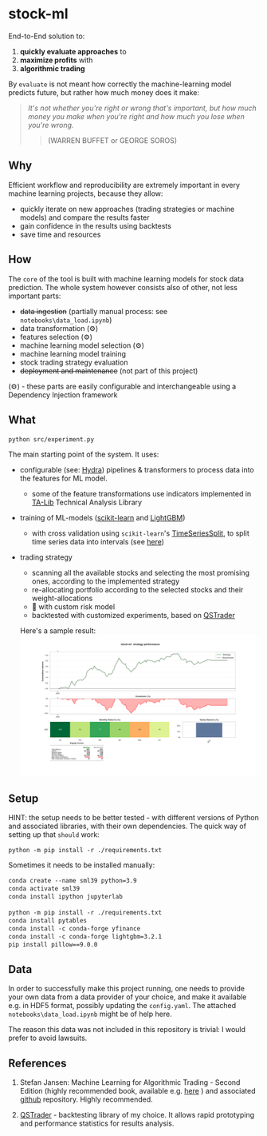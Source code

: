 # stock-ml

End-to-End solution to:

1.  __quickly evaluate approaches__ to 
2. __maximize profits__ with 
3. __algorithmic trading__ 

By `evaluate` is not meant how correctly the machine-learning model predicts future, but rather how much money does it make:

>_It's not whether you're right or wrong that's important, but how much money you make when you're right and how much you lose when you're wrong._
>> (WARREN BUFFET or GEORGE SOROS)


## Why

Efficient workflow and reproducibility are extremely important in every machine learning projects, because they allow:
* quickly iterate on new approaches (trading strategies or machine models) and compare the results faster
* gain confidence in the results using backtests
* save time and resources


## How

The `core` of the tool is built with machine learning models for stock data prediction. The whole system however consists also of other, not less important parts:

* ~~data ingestion~~ (partially manual process: see `notebooks\data_load.ipynb`)
* data transformation (⚙)
* features selection (⚙)
* machine learning model selection (⚙)
* machine learning model training
* stock trading strategy evaluation
* ~~deployment and maintenance~~ (not part of this project)

(⚙) - these parts are easily configurable and interchangeable using a Dependency Injection framework

## What

`python src/experiment.py`

The main starting point of the system. It uses: 
* configurable (see: [Hydra](https://hydra.cc/docs/intro/)) pipelines & transformers to process data into the features for ML model.
  * some of the feature transformations use indicators implemented in [TA-Lib](https://ta-lib.org/) Technical Analysis Library
* training of ML-models ([scikit-learn](https://scikit-learn.org/stable/supervised_learning.html#supervised-learning) and [LightGBM](https://lightgbm.readthedocs.io/en/v3.3.2/))
  * with cross validation using `scikit-learn`'s [TimeSeriesSplit](https://scikit-learn.org/stable/modules/generated/sklearn.model_selection.TimeSeriesSplit.html), to split time series data into intervals (see [here](https://scikit-learn.org/stable/modules/cross_validation.html#time-series-split))
* trading strategy 
  * scanning all the available stocks and selecting the most promising ones, according to the implemented strategy
  * re-allocating portfolio according to the selected stocks and their weight-allocations
  * 📌 with custom risk model
  * backtested with customized experiments, based on [QSTrader](https://www.quantstart.com/qstrader/)

  Here's a sample result:
  ![strategy performance](results/2023-06-11_CAGR_55.png "strategy performance")



## Setup

HINT: the setup needs to be better tested - with different versions of Python and associated libraries, with their own dependencies.
The quick way of setting up that `should` work:
```
python -m pip install -r ./requirements.txt
```

Sometimes it needs to be installed manually:
```
conda create --name sml39 python=3.9
conda activate sml39
conda install ipython jupyterlab

python -m pip install -r ./requirements.txt
conda install pytables
conda install -c conda-forge yfinance 
conda install -c conda-forge lightgbm=3.2.1
pip install pillow==9.0.0
```

## Data

In order to successfully make this project running, one needs to provide your own data from a data provider of your choice, and make it available e.g. in HDF5 format, possibly updating the `config.yaml`. The attached `notebooks\data_load.ipynb` might be of help here.

The reason this data was not included in this repository is trivial: I would prefer to avoid lawsuits.


## References

1. Stefan Jansen: Machine Learning for Algorithmic Trading - Second Edition (highly recommended book, available e.g. [here](https://www.packtpub.com/product/machine-learning-for-algorithmic-trading-second-edition/9781839217715) ) and associated [github](https://github.com/stefan-jansen/machine-learning-for-trading) repository. Highly recommended.

2. [QSTrader](https://www.quantstart.com/qstrader/) - backtesting library of my choice. It allows rapid prototyping and performance statistics for results analysis.
